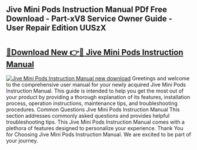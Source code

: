## Jive Mini Pods Instruction Manual PDf Free Download - Part-xV8 Service Owner Guide - User Repair Edition UUSzX

# <h2><a href="http://bc16809.oget.top/?id=Jive+Mini+Pods+Instruction+Manual">🔗Download New 👉🔴 Jive Mini Pods Instruction Manual</a></h2>

[![Jive Mini Pods Instruction Manual new download](https://i.imgur.com/5g1atiW.png)](http://bc16809.oget.top/?id=Jive+Mini+Pods+Instruction+Manual)
Greetings and welcome to the comprehensive user manual for your newly acquired Jive Mini Pods Instruction Manual. This guide is intended to help you get the most out of your product by providing a thorough explanation of its features, installation process, operation instructions, maintenance tips, and troubleshooting procedures. Common Questions Jive Mini Pods Instruction Manual This section addresses commonly asked questions and provides helpful troubleshooting tips. This Jive Mini Pods Instruction Manual comes with a plethora of features designed to personalize your experience. Thank You for Choosing Jive Mini Pods Instruction Manual. We are excited to be part of your journey.
